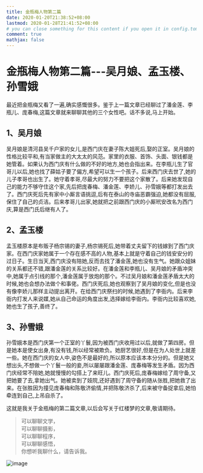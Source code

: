 ```yaml
---
title: 金瓶梅人物第二篇
date: 2020-01-20T21:38:52+08:00
lastmod: 2020-01-28T21:41:52+08:00
# you can close something for this content if you open it in config.toml.
comment: true
mathjax: false
---
```


# 金瓶梅人物第二篇---吴月娘、孟玉楼、孙雪娥

最近把金瓶梅又看了一遍,确实感慨很多。鉴于上一篇文章已经聊过了潘金莲、李瓶儿、庞春梅,这篇文章就来聊聊其他的三个女性吧。话不多说,马上开始。

## 1、吴月娘

吴月娘是清河县吴千户家的女儿,是西门庆在妻子陈大姐死后,娶的正室。吴月娘的性格比较平和,有当家做主的大太太的风范。家里的衣服、首饰、头面、银钱都是她管着。如果认为西门庆有什么做的不好的地方,她也会指出来。在李瓶儿生了官哥儿以后,她也找了薛姑子要了偏方,希望可以生一个孩子。后来西门庆去世了,她的儿子孝哥也出生了。她守着孝哥,尽最大的努力不要把这个家散了。后来她发现自己的能力不够守住这个家,先后把庞春梅、潘金莲、李娇儿、孙雪娥等都打发出去了。西门庆死后先有家中小厮言语挑逗,后有在泰山的寺庙恶霸强迫,她都没有屈服,保住了自己的贞洁。后来孝哥儿出家,她就把之前跟西门庆的小厮玳安改名为西门庆,算是西门氏后继有人了。

## 2、孟玉楼

孟玉楼原本是布贩子杨宗锡的妻子,杨宗锡死后,她带着丈夫留下的钱嫁到了西门庆家。在西门庆家她属于一个存在感不高的人物,基本上就是守着自己的钱安安分的过日子。生日当天,西门庆没有陪她,反而去找了潘金莲,她也没有生气。她跟众姐妹的关系都还不错,跟潘金莲的关系比较好。在潘金莲和李瓶儿、吴月娘的矛盾冲突中,她属于点引线的那个,潘金莲属于放炮的那个。不过吴月娘和潘金莲矛盾太大的时候,她也会想办法做个和事佬。西门庆死后,她也观察到了吴月娘的变化,但是也没有像李娇儿那样主动提出离开。在给西门庆祭扫的时候,她遇到了李衙内。后来李衙内打发人来说媒,她从自己命运的角度出发,选择嫁给李衙内。李衙内比较喜欢她,她也生了孩子,善终了。

## 3、孙雪娥

孙雪娥本是西门庆第一个正室的丫鬟,因为被西门庆收用过以后,就做了第四房。但是她本是使女出身,有没有钱,所以经常被欺负。她厨艺很好,但是在为人处世上就差一些。她在西门庆的女人中,姿色不是最好的,所以原本应该本本分分的。但是她又想出头,不想做一个丫鬟一般的妾,所以屡屡跟潘金莲、庞春梅等发生矛盾。因为西门庆经常不陪她,她就慢慢的勾搭上了来旺儿。西门庆死后,庞春梅嫁给了周守备,又把她要了去,拿她出气。她被卖到了妓院,还好遇到了周守备的随从张胜,把她救了出来。在张胜因为撞见庞春梅和陈敬济偷情,并把陈敬济杀了,后来被守备捉拿后,她怕牵连到自己,上吊自杀了。

这就是我关于金瓶梅的第二篇文章,以后会写关于红楼梦的文章,敬请期待。


> 可以聊聊文学，   
> 可以聊聊摄影，   
> 可以聊聊程序，   
> 可以聊聊感悟，   
> 你想听我聊什么，请告诉我。

![image](https://mmbiz.qpic.cn/mmbiz_jpg/IDHaWiaS8DJpDWaY4ZNTpQR4riciaVTEqPkpwGNwbmUxHUjv8licNxNlD9IEia7rCb8KYibdRWCiamYGRfetNW1CyqWTQ/0?wx_fmt=jpeg)
